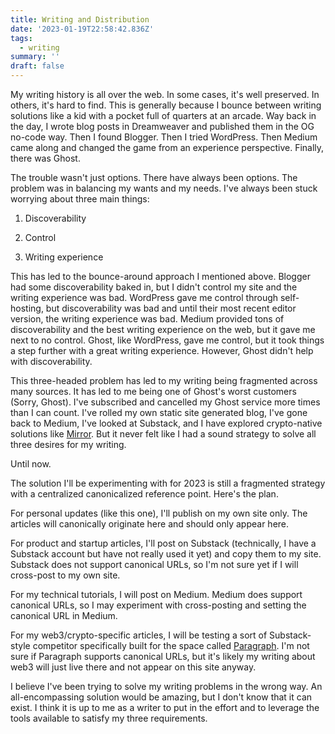 ```yaml
---
title: Writing and Distribution
date: '2023-01-19T22:58:42.836Z'
tags:
  - writing
summary: ''
draft: false
---
```

My writing history is all over the web. In some cases, it's well preserved. In others, it's hard to find. This is generally because I bounce between writing solutions like a kid with a pocket full of quarters at an arcade. Way back in the day, I wrote blog posts in Dreamweaver and published them in the OG no-code way. Then I found Blogger. Then I tried WordPress. Then Medium came along and changed the game from an experience perspective. Finally, there was Ghost.

The trouble wasn't just options. There have always been options. The problem was in balancing my wants and my needs. I've always been stuck worrying about three main things:

1.  Discoverability
    
2.  Control
    
3.  Writing experience
    

This has led to the bounce-around approach I mentioned above. Blogger had some discoverability baked in, but I didn't control my site and the writing experience was bad. WordPress gave me control through self-hosting, but discoverability was bad and until their most recent editor version, the writing experience was bad. Medium provided tons of discoverability and the best writing experience on the web, but it gave me next to no control. Ghost, like WordPress, gave me control, but it took things a step further with a great writing experience. However, Ghost didn't help with discoverability.

This three-headed problem has led to my writing being fragmented across many sources. It has led to me being one of Ghost's worst customers (Sorry, Ghost). I've subscribed and cancelled my Ghost service more times than I can count. I've rolled my own static site generated blog, I've gone back to Medium, I've looked at Substack, and I have explored crypto-native solutions like [Mirror](https://mirror.xyz). But it never felt like I had a sound strategy to solve all three desires for my writing.

Until now.

The solution I'll be experimenting with for 2023 is still a fragmented strategy with a centralized canonicalized reference point. Here's the plan.

For personal updates (like this one), I'll publish on my own site only. The articles will canonically originate here and should only appear here.

For product and startup articles, I'll post on Substack (technically, I have a Substack account but have not really used it yet) and copy them to my site. Substack does not support canonical URLs, so I'm not sure yet if I will cross-post to my own site.

For my technical tutorials, I will post on Medium. Medium does support canonical URLs, so I may experiment with cross-posting and setting the canonical URL in Medium.

For my web3/crypto-specific articles, I will be testing a sort of Substack-style competitor specifically built for the space called [Paragraph](https://paragraph.xyz). I'm not sure if Paragraph supports canonical URLs, but it's likely my writing about web3 will just live there and not appear on this site anyway.

I believe I've been trying to solve my writing problems in the wrong way. An all-encompassing solution would be amazing, but I don't know that it can exist. I think it is up to me as a writer to put in the effort and to leverage the tools available to satisfy my three requirements.

